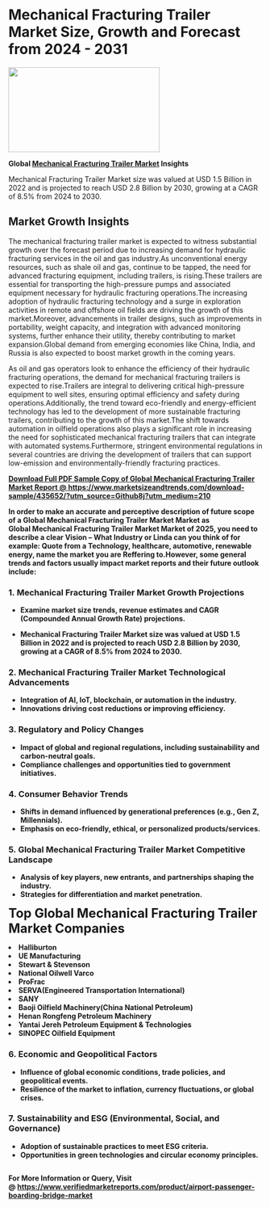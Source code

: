 <H1>Mechanical Fracturing Trailer Market Size, Growth and Forecast from 2024 - 2031</H1><img class="aligncenter size-medium wp-image-584254" src="https://thirdeyenews.in/wp-content/uploads/2024/09/Global-Market-Research-300x168.jpeg" alt="" width="300" height="168" /><p><strong>Global&nbsp;<a href="https://www.marketsizeandtrends.com/download-sample/435652/?utm_source=Github8j?utm_medium=210">Mechanical Fracturing Trailer Market</a> Insights</strong></p><p>Mechanical Fracturing Trailer Market size was valued at USD 1.5 Billion in 2022 and is projected to reach USD 2.8 Billion by 2030, growing at a CAGR of 8.5% from 2024 to 2030.</p><p><h2>Market Growth Insights</h2> <p>The mechanical fracturing trailer market is expected to witness substantial growth over the forecast period due to increasing demand for hydraulic fracturing services in the oil and gas industry.As unconventional energy resources, such as shale oil and gas, continue to be tapped, the need for advanced fracturing equipment, including trailers, is rising.These trailers are essential for transporting the high-pressure pumps and associated equipment necessary for hydraulic fracturing operations.The increasing adoption of hydraulic fracturing technology and a surge in exploration activities in remote and offshore oil fields are driving the growth of this market.Moreover, advancements in trailer designs, such as improvements in portability, weight capacity, and integration with advanced monitoring systems, further enhance their utility, thereby contributing to market expansion.Global demand from emerging economies like China, India, and Russia is also expected to boost market growth in the coming years.</p> <p><strong><a href="#"></a></strong></p> <p>As oil and gas operators look to enhance the efficiency of their hydraulic fracturing operations, the demand for mechanical fracturing trailers is expected to rise.Trailers are integral to delivering critical high-pressure equipment to well sites, ensuring optimal efficiency and safety during operations.Additionally, the trend toward eco-friendly and energy-efficient technology has led to the development of more sustainable fracturing trailers, contributing to the growth of this market.The shift towards automation in oilfield operations also plays a significant role in increasing the need for sophisticated mechanical fracturing trailers that can integrate with automated systems.Furthermore, stringent environmental regulations in several countries are driving the development of trailers that can support low-emission and environmentally-friendly fracturing practices.</p> <p><strong><a href="#"></p><p><span class=""><strong>Download Full PDF Sample Copy of Global Mechanical Fracturing Trailer Market Report</strong> @ <a href="https://www.marketsizeandtrends.com/download-sample/435652/?utm_source=Github8j?utm_medium=210" target="_blank">https://www.marketsizeandtrends.com/download-sample/435652/?utm_source=Github8j?utm_medium=210</a></span></p><p>In order to make an accurate and perceptive description of future scope of a Global&nbsp;Mechanical Fracturing Trailer Market Market as Global&nbsp;Mechanical Fracturing Trailer Market Market of 2025, you need to describe a clear Vision &ndash; What Industry or Linda can you think of for example: Quote from a Technology, healthcare, automotive, renewable energy, name the market you are Reffering to.However, some general trends and factors usually impact market reports and their future outlook include:</p><h3>1.&nbsp;<strong>Mechanical Fracturing Trailer Market Growth Projections</strong></h3><ul><li>Examine market size trends, revenue estimates and CAGR (Compounded Annual Growth Rate) projections.</li><li><p>Mechanical Fracturing Trailer Market size was valued at USD 1.5 Billion in 2022 and is projected to reach USD 2.8 Billion by 2030, growing at a CAGR of 8.5% from 2024 to 2030.</p></li></ul><h3>2.&nbsp;<strong>Mechanical Fracturing Trailer Market Technological Advancements</strong></h3><ul><li>Integration of AI, IoT, blockchain, or automation in the industry.</li><li>Innovations driving cost reductions or improving efficiency.</li></ul><h3>3.&nbsp;<strong>Regulatory and Policy Changes</strong></h3><ul><li>Impact of global and regional regulations, including sustainability and carbon-neutral goals.</li><li>Compliance challenges and opportunities tied to government initiatives.</li></ul><h3>4.&nbsp;<strong>Consumer Behavior Trends</strong></h3><ul><li>Shifts in demand influenced by generational preferences (e.g., Gen Z, Millennials).</li><li>Emphasis on eco-friendly, ethical, or personalized products/services.</li></ul><h3>5.&nbsp;<strong>Global Mechanical Fracturing Trailer Market Competitive Landscape</strong></h3><ul><li>Analysis of key players, new entrants, and partnerships shaping the industry.</li><li>Strategies for differentiation and market penetration.</li></ul><p data-pm-slice="1 1 []"><span style="color: inherit; font-family: inherit; font-size: 25px;">Top Global Mechanical Fracturing Trailer Market Companies</span></p><div class="" data-test-id=""><p><li>Halliburton</li><li> UE Manufacturing</li><li> Stewart & Stevenson</li><li> National Oilwell Varco</li><li> ProFrac</li><li> SERVA(Engineered Transportation International)</li><li> SANY</li><li> Baoji Oilfield Machinery(China National Petroleum)</li><li> Henan Rongfeng Petroleum Machinery</li><li> Yantai Jereh Petroleum Equipment & Technologies</li><li> SINOPEC Oilfield Equipment</li></p></div><h3>6.&nbsp;<strong>Economic and Geopolitical Factors</strong></h3><ul><li>Influence of global economic conditions, trade policies, and geopolitical events.</li><li>Resilience of the market to inflation, currency fluctuations, or global crises.</li></ul><h3>7.&nbsp;<strong>Sustainability and ESG (Environmental, Social, and Governance)</strong></h3><ul><li>Adoption of sustainable practices to meet ESG criteria.</li><li>Opportunities in green technologies and circular economy principles.</li></ul><h2><strong style="font-size: 14px;">For More Information or Query, Visit @&nbsp;</strong><a style="background-color: #ffffff; font-size: 14px;" href="https://www.marketsizeandtrends.com/report/mechanical-fracturing-trailer-market/" target="_blank">https://www.verifiedmarketreports.com/product/airport-passenger-boarding-bridge-market</a></h2>